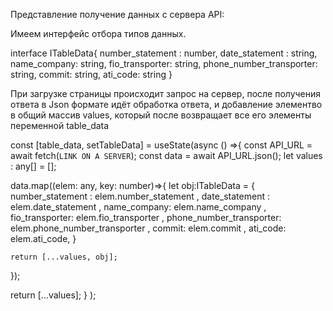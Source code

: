 Представление получение данных с сервера API:

Имеем интерфейс отбора типов данных.

interface ITableData{
    number_statement : number,
    date_statement : string,
    name_company: string,
    fio_transporter: string,
    phone_number_transporter: string,
    commit: string,
    ati_code: string
  }

При загрузке страницы происходит запрос на сервер, после получения ответа в Json формате идёт обработка ответа, и добавление элементво в общий массив values, который после возвращает все его элементы переменной table_data 

const [table_data, setTableData] = useState(async () =>{
const API_URL = await fetch(`LINK ON A SERVER`);
const data = await API_URL.json();
let values : any[] = [];

data.map((elem: any, key: number)=>{
    let obj:ITableData = {
    number_statement : elem.number_statement ,
    date_statement : elem.date_statement ,
    name_company: elem.name_company ,
    fio_transporter: elem.fio_transporter ,
    phone_number_transporter: elem.phone_number_transporter ,
    commit: elem.commit ,
    ati_code: elem.ati_code,
    }

    return [...values, obj];
});

return [...values];
} );